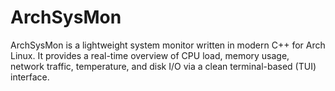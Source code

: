 # ArchSysMon
ArchSysMon is a lightweight system monitor written in modern C++ for Arch Linux. It provides a real-time overview of CPU load, memory usage, network traffic, temperature, and disk I/O via a clean terminal-based (TUI) interface.
